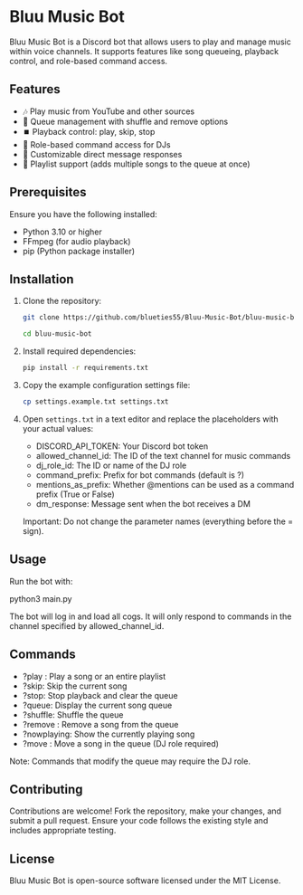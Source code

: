 # Bluu Music Bot

Bluu Music Bot is a Discord bot that allows users to play and manage music within voice channels. It supports features like song queueing, playback control, and role-based command access.

## Features

- 🎶 Play music from YouTube and other sources
- 🔁 Queue management with shuffle and remove options
- ⏹️ Playback control: play, skip, stop
- 🔐 Role-based command access for DJs
- 📩 Customizable direct message responses
- 📃 Playlist support (adds multiple songs to the queue at once)

## Prerequisites

Ensure you have the following installed:

- Python 3.10 or higher
- FFmpeg (for audio playback)
- pip (Python package installer)

## Installation

1. Clone the repository:

   ```bash
   git clone https://github.com/blueties55/Bluu-Music-Bot/bluu-music-bot.git
   ```
   ```bash
   cd bluu-music-bot
   ```
2. Install required dependencies:

   ```bash
   pip install -r requirements.txt
   ```
3. Copy the example configuration settings file:

    ```bash
    cp settings.example.txt settings.txt
    ```
4. Open `settings.txt` in a text editor and replace the placeholders with your actual values:

   - DISCORD_API_TOKEN: Your Discord bot token
   - allowed_channel_id: The ID of the text channel for music commands
   - dj_role_id: The ID or name of the DJ role
   - command_prefix: Prefix for bot commands (default is ?)
   - mentions_as_prefix: Whether @mentions can be used as a command prefix (True or False)
   - dm_response: Message sent when the bot receives a DM

   Important: Do not change the parameter names (everything before the = sign).

Usage
-----

Run the bot with:

   python3 main.py

The bot will log in and load all cogs. It will only respond to commands in the channel specified by allowed_channel_id.

Commands
--------

- ?play <song or playlist>: Play a song or an entire playlist
- ?skip: Skip the current song
- ?stop: Stop playback and clear the queue
- ?queue: Display the current song queue
- ?shuffle: Shuffle the queue
- ?remove <position>: Remove a song from the queue
- ?nowplaying: Show the currently playing song
- ?move <from> <to>: Move a song in the queue (DJ role required)

Note: Commands that modify the queue may require the DJ role.

Contributing
------------

Contributions are welcome! Fork the repository, make your changes, and submit a pull request.
Ensure your code follows the existing style and includes appropriate testing.

License
-------

Bluu Music Bot is open-source software licensed under the MIT License.
